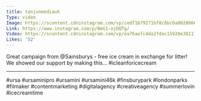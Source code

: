 ```yaml
---
title: tanjunmediauk
Type: video
Image: https://scontent.cdninstagram.com/vp/cedf1679271bf8c6bc0a0028066b1f17/5B7B8349/t51.2885-15/e15/s640x640/38446205_269030033683989_8053255334325649408_n.jpg
Link: https://www.instagram.com/p/BmG1-ojDQTg/
Video: https://scontent.cdninstagram.com/vp/ea76aefc4da2fdac15920e38117120d3/5B7BBDE6/t50.2886-16/38534979_2045943642367903_4656328999423705088_n.mp4
Likes: '52'
---
```


Great campaign from @Sainsburys - free ice cream in exchange for litter! We showed our support by making this... #icleanforicecream
_______________________
#ursa #ursaminipro #ursamini #ursamini46k #finsburypark #londonparks #filmaker #contentmarketing #digitalagency #creativeagency #summerlovin #icecreamtime
